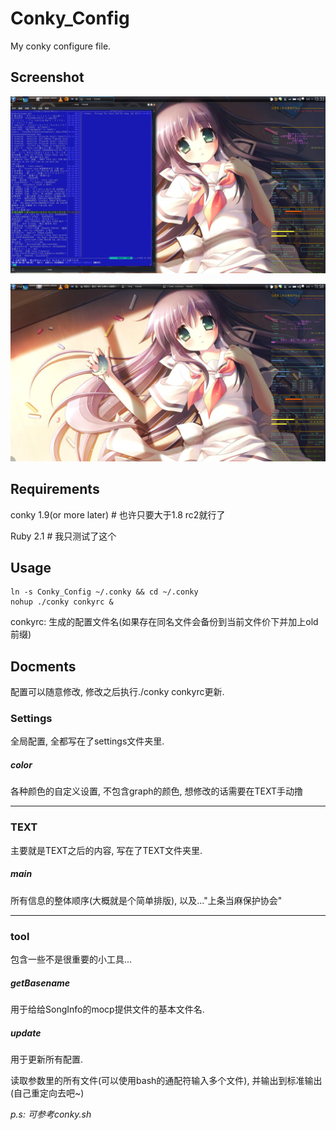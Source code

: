 Conky_Config
===============

   My conky configure file.


## Screenshot

   ![ShowDesktop_v9](https://github.com/LittleKey/gallery/blob/master/ShowDesktop_v9.png?raw=true)

   ![ShowDesktop_v8](https://github.com/LittleKey/gallery/blob/master/ShowDesktop_v8.png?raw=true)

## Requirements

   conky 1.9(or more later) # 也许只要大于1.8 rc2就行了
   
   Ruby 2.1 # 我只测试了这个

## Usage

    ln -s Conky_Config ~/.conky && cd ~/.conky
    nohup ./conky conkyrc &

   conkyrc: 生成的配置文件名(如果存在同名文件会备份到当前文件价下并加上old前缀)

## Docments

   配置可以随意修改, 修改之后执行./conky conkyrc更新.
   

### Settings

   全局配置, 全都写在了settings文件夹里.

##### color

   各种颜色的自定义设置, 不包含graph的颜色, 想修改的话需要在TEXT手动撸
   
   
-------------------------------------------------------

### TEXT

   主要就是TEXT之后的内容, 写在了TEXT文件夹里.

##### main

   所有信息的整体顺序(大概就是个简单排版), 以及..."上条当麻保护协会"
   
   
-------------------------------------------------------

### tool

   包含一些不是很重要的小工具...

##### getBasename

   用于给给SongInfo的mocp提供文件的基本文件名.

##### update

   用于更新所有配置.

   读取参数里的所有文件(可以使用bash的通配符输入多个文件),
   并输出到标准输出(自己重定向去吧~)

   *p.s: 可参考conky.sh*
